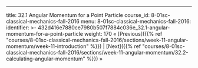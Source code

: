 ---
title: 32.1 Angular Momentum for a Point Particle
course_id: 8-01sc-classical-mechanics-fall-2016
menu:
  8-01sc-classical-mechanics-fall-2016:
    identifier: >-
      432d416e7880ce7980b507f7884c036e_32.1-angular-momentum-for-a-point-particle
    weight: 170
« [Previous]({{% ref "courses/8-01sc-classical-mechanics-fall-2016/sections/week-11-angular-momentum/week-11-introduction" %}}) | [Next]({{% ref "courses/8-01sc-classical-mechanics-fall-2016/sections/week-11-angular-momentum/32.2-calculating-angular-momentum" %}}) »